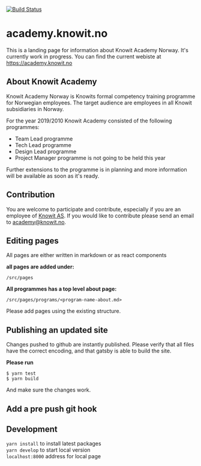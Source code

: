 [![Build Status](https://travis-ci.org/knowit/academy.knowit.no.svg?branch=master)](https://travis-ci.org/knowit/academy.knowit.no)

# academy.knowit.no

This is a landing page for information about Knowit Academy Norway. It's
currently work in progress. You can find the current webiste at
https://academy.knowit.no

## About Knowit Academy

Knowit Academy Norway is Knowits formal competency training programme for
Norwegian employees. The target audience are employees in all Knowit
subsidiaries in Norway.

For the year 2019/2010 Knowit Academy consisted of the following programmes:

- Team Lead programme
- Tech Lead programme
- Design Lead programme
- Project Manager programme is not going to be held this year

Further extensions to the programme is in planning and more information will
be available as soon as it's ready.

## Contribution

You are welcome to participate and contribute, especially if you are an
employee of [Knowit AS](https://www.knowit.no). If you would like to
contribute please send an email to academy@knowit.no.

## Editing pages

All pages are either written in markdown or as react components

**all pages are added under:**

```
/src/pages
```

**All programmes has a top level about page:**

```
/src/pages/programs/<program-name-about.md>
```

Please add pages using the existing structure.

## Publishing an updated site

Changes pushed to github are instantly published. Please verify that all files
have the correct encoding, and that gatsby is able to build the site.

**Please run**

```
$ yarn test
$ yarn build
```

And make sure the changes work.

## Add a pre push git hook

## Development
`yarn install` to install latest packages  
`yarn develop` to start local version  
`localhost:8000` address for local page